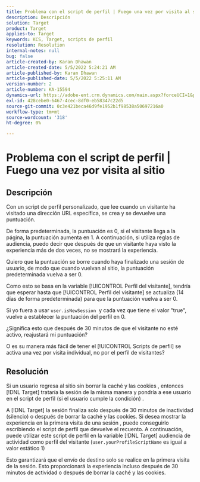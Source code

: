 ```yaml
---
title: Problema con el script de perfil | Fuego una vez por visita al sitio
description: Descripción
solution: Target
product: Target
applies-to: Target
keywords: KCS, Target, scripts de perfil
resolution: Resolution
internal-notes: null
bug: false
article-created-by: Karan Dhawan
article-created-date: 5/5/2022 5:24:21 AM
article-published-by: Karan Dhawan
article-published-date: 5/5/2022 5:25:11 AM
version-number: 2
article-number: KA-15594
dynamics-url: https://adobe-ent.crm.dynamics.com/main.aspx?forceUCI=1&pagetype=entityrecord&etn=knowledgearticle&id=aa75b899-33cc-ec11-a7b5-6045bd00db25
exl-id: 428cebe0-6467-4cec-8df0-eb58347c22d5
source-git-commit: 0c3e421beca46d9fe1952b1f98538a50697216a0
workflow-type: tm+mt
source-wordcount: '318'
ht-degree: 0%

---
```


# Problema con el script de perfil | Fuego una vez por visita al sitio

## Descripción


Con un script de perfil personalizado, que lee cuando un visitante ha visitado una dirección URL específica, se crea y se devuelve una puntuación.

De forma predeterminada, la puntuación es 0, si el visitante llega a la página, la puntuación aumenta en 1. A continuación, si utiliza reglas de audiencia, puedo decir que después de que un visitante haya visto la experiencia más de dos veces, no se mostrará la experiencia.



Quiero que la puntuación se borre cuando haya finalizado una sesión de usuario, de modo que cuando vuelvan al sitio, la puntuación predeterminada vuelva a ser 0.

Como esto se basa en la variable [!UICONTROL Perfil del visitante], tendría que esperar hasta que [!UICONTROL Perfil del visitante] se actualiza (14 días de forma predeterminada) para que la puntuación vuelva a ser 0.

Si yo fuera a usar `user.isNewSession`  y cada vez que tiene el valor &quot;true&quot;, vuelve a establecer la puntuación del perfil en 0.



¿Significa esto que después de 30 minutos de que el visitante no esté activo, reajustará mi puntuación?

O es su manera más fácil de tener el [!UICONTROL Scripts de perfil] se activa una vez por visita individual, no por el perfil de visitantes?


## Resolución


Si un usuario regresa al sitio sin borrar la caché y las cookies , entonces [!DNL Target] trataría la sesión de la misma manera y pondría a ese usuario en el script de perfil (si el usuario cumple la condición) .

A [!DNL Target] la sesión finaliza solo después de 30 minutos de inactividad (silencio) o después de borrar la caché y las cookies.
Si desea mostrar la experiencia en la primera visita de una sesión , puede conseguirlo escribiendo el script de perfil que devuelve el recuento. A continuación, puede utilizar este script de perfil en la variable [!DNL Target] audiencia de actividad como perfil del visitante (`user.yourProfileScriptName`  es igual a valor estático 1)



Esto garantizará que el envío de destino solo se realice en la primera visita de la sesión. Esto proporcionará la experiencia incluso después de 30 minutos de actividad o después de borrar la caché y las cookies.
